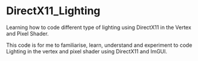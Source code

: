 # DirectX11_Lighting
 Learning how to code different type of lighting using DirectX11 in the Vertex and Pixel Shader.

This code is for me to familiarise, learn, understand and experiment to code Lighting in the vertex and pixel shader using DirectX11 and ImGUI. 
